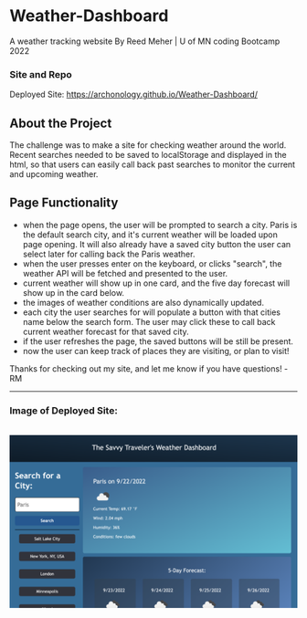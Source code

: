 # Weather-Dashboard
A weather tracking website
By Reed Meher | U of MN coding Bootcamp 2022

### Site and Repo
Deployed Site: https://archonology.github.io/Weather-Dashboard/

## About the Project
The challenge was to make a site for checking weather around the world. Recent searches needed to be saved to localStorage and displayed in the html, so that users can easily call back past searches to monitor the current and upcoming weather.

## Page Functionality
 - when the page opens, the user will be prompted to search a city. Paris is the default search city, and it's current weather will be loaded upon page opening. It will also already have a saved city button the user can select later for calling back the Paris weather. 
 - when the user presses enter on the keyboard, or clicks "search", the weather API will be fetched and presented to the user.
 - current weather will show up in one card, and the five day forecast will show up in the card below. 
 - the images of weather conditions are also dynamically updated.
 - each city the user searches for will populate a button with that cities name below the search form. The user may click these to call back current weather forecast for that saved city.
 - if the user refreshes the page, the saved buttons will be still be present. 
 - now the user can keep track of places they are visiting, or plan to visit!

 Thanks for checking out my site, and let me know if you have questions!
 -RM

 ---------------------

 ### Image of Deployed Site:
 <br>
<img src="./assests/images/Latest screen shot.png" alt="screenshot of page">


